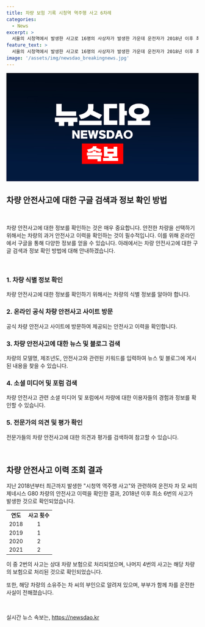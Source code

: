 ```yaml
---
title: 차량 보험 기록 시청역 역주행 사고 6차례
categories:
  - News
excerpt: >
  서울의 시청역에서 발생한 사고로 16명의 사상자가 발생한 가운데 운전자가 2018년 이후 최소 6번의 사고를 일으켰던 것으로 확인됐습니다. 사고 차량은 제네시스 G80로, 보험개발원 카히스토리 사이트에서 조회한 결과 2018년과 2019년 각각 1번, 2020년과 2021년 각각 2번 사고 이력이 있었으며, 이 가운데 2번은 상대 차량 보험으로 처리되었고 4번은 해당 차량 보험으로 처리됐습니다. 이 차량은 운전자의 부인이 소유한 것으로 전해졌습니다. YTN에서 자세한 소식을 보도했습니다.
feature_text: >
  서울의 시청역에서 발생한 사고로 16명의 사상자가 발생한 가운데 운전자가 2018년 이후 최소 6번의 사고를 일으켰던 것으로 확인됐습니다. 사고 차량은 제네시스 G80로, 보험개발원 카히스토리 사이트에서 조회한 결과 2018년과 2019년 각각 1번, 2020년과 2021년 각각 2번 사고 이력이 있었으며, 이 가운데 2번은 상대 차량 보험으로 처리되었고 4번은 해당 차량 보험으로 처리됐습니다. 이 차량은 운전자의 부인이 소유한 것으로 전해졌습니다. YTN에서 자세한 소식을 보도했습니다.
image: '/assets/img/newsdao_breakingnews.jpg'
---
```


<p><img src="/assets/img/newsdao_breakingnews.jpg" alt="pcversion 속보" /></p>

<h2 data-ke-size="size26">차량 안전사고에 대한 구글 검색과 정보 확인 방법</h2>

<p data-ke-size="size16">&nbsp;</p>

<p>차량 안전사고에 대한 정보를 확인하는 것은 매우 중요합니다. 안전한 차량을 선택하기 위해서는 차량의 과거 안전사고 이력을 확인하는 것이 필수적입니다. 이를 위해 온라인에서 구글을 통해 다양한 정보를 얻을 수 있습니다. 아래에서는 차량 안전사고에 대한 구글 검색과 정보 확인 방법에 대해 안내하겠습니다.</p>

<p data-ke-size="size16">&nbsp;</p>

<h3>1. 차량 식별 정보 확인</h3>

<p data-ke-size="size16">차량 안전사고에 대한 정보를 확인하기 위해서는 차량의 식별 정보를 알아야 합니다.</p>

<h3>2. 온라인 공식 차량 안전사고 사이트 방문</h3>

<p data-ke-size="size16">공식 차량 안전사고 사이트에 방문하여 제공되는 안전사고 이력을 확인합니다.</p>

<h3>3. 차량 안전사고에 대한 뉴스 및 블로그 검색</h3>

<p data-ke-size="size16">차량의 모델명, 제조년도, 안전사고와 관련된 키워드를 입력하여 뉴스 및 블로그에 게시된 내용을 찾을 수 있습니다.</p>

<h3>4. 소셜 미디어 및 포럼 검색</h3>

<p data-ke-size="size16">차량 안전사고 관련 소셜 미디어 및 포럼에서 차량에 대한 이용자들의 경험과 정보를 확인할 수 있습니다.</p>

<h3>5. 전문가의 의견 및 평가 확인</h3>

<p data-ke-size="size16">전문가들의 차량 안전사고에 대한 의견과 평가를 검색하여 참고할 수 있습니다.</p>

<p data-ke-size="size16">&nbsp;</p>

<h2 data-ke-size="size26">차량 안전사고 이력 조회 결과</h2>

<p data-ke-size="size16">지난 2018년부터 최근까지 발생한 "시청역 역주행 사고"와 관련하여 운전자 차 모 씨의 제네시스 G80 차량의 안전사고 이력을 확인한 결과, 2018년 이후 최소 6번의 사고가 발생한 것으로 확인되었습니다.</p>

<table>
    <tr>
        <td style="text-align: center; height: 17px;"><b>연도</b></td>
        <td style="text-align: center; height: 17px;"><b>사고 횟수</b></td>
    </tr>
    <tr>
        <td style="text-align: center; height: 17px;">2018</td>
        <td style="text-align: center; height: 17px;">1</td>
    </tr>
    <tr>
        <td style="text-align: center; height: 17px;">2019</td>
        <td style="text-align: center; height: 17px;">1</td>
    </tr>
    <tr>
        <td style="text-align: center; height: 17px;">2020</td>
        <td style="text-align: center; height: 17px;">2</td>
    </tr>
    <tr>
        <td style="text-align: center; height: 17px;">2021</td>
        <td style="text-align: center; height: 17px;">2</td>
    </tr>
</table>

<p data-ke-size="size16">이 중 2번의 사고는 상대 차량 보험으로 처리되었으며, 나머지 4번의 사고는 해당 차량의 보험으로 처리된 것으로 확인되었습니다.</p>

<p data-ke-size="size16">또한, 해당 차량의 소유주는 차 씨의 부인으로 알려져 있으며, 부부가 함께 차를 운전한 사실이 전해졌습니다.</p>

<p data-ke-size="size16">&nbsp;</p>
실시간 뉴스 속보는, <a href="https://newsdao.kr" rel="dofollow">https://newsdao.kr</a>


